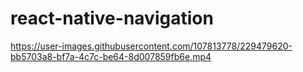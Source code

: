 # react-native-navigation

https://user-images.githubusercontent.com/107813778/229479620-bb5703a8-bf7a-4c7c-be64-8d007859fb6e.mp4


